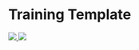 # Training Template

<a href="https://portal.azure.com/#create/Microsoft.Template/uri/https://raw.githubusercontent.com/gkazup/azure-templates/master/Training/Storage/azuredeploy.json" target="_blank">
    <img src="http://azuredeploy.net/deploybutton.png"/>
</a>
<a href="http://armviz.io/#/?load=https://raw.githubusercontent.com/gkazup/azure-templates/master/Training/Storage/azuredeploy.json" target="_blank">
  <img src="http://armviz.io/visualizebutton.png"/>
</a>


